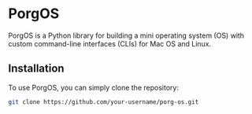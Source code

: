 # PorgOS

PorgOS is a Python library for building a mini operating system (OS) with custom command-line interfaces (CLIs) for Mac OS and Linux.

## Installation

To use PorgOS, you can simply clone the repository:

```bash
git clone https://github.com/your-username/porg-os.git
